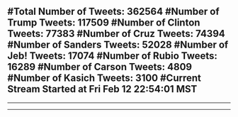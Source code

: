 #Total Number of Tweets: 362564 
#Number of Trump Tweets: 117509
#Number of Clinton Tweets: 77383
#Number of Cruz Tweets: 74394
#Number of Sanders Tweets: 52028
#Number of Jeb! Tweets: 17074
#Number of Rubio Tweets: 16289
#Number of Carson Tweets: 4809
#Number of Kasich Tweets: 3100
#Current Stream Started at Fri Feb 12 22:54:01 MST
---
---
---
